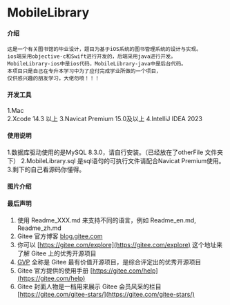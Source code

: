 # MobileLibrary

#### 介绍
    这是一个有关图书馆的毕业设计，题目为基于iOS系统的图书管理系统的设计与实现。
    ios端采用objective-c和Swift进行开发的，后端采用java进行开发。
    MobileLibrary-ios中是ios代码，MobileLibrary-java中是后台代码。
    本项目只是自己在专升本学习中为了应付完成学业所做的一个项目，
    仅供感兴趣的朋友学习，大佬勿喷！！！

#### 开发工具
1.Mac  
2.Xcode 14.3 以上
3.Navicat Premium 15.0及以上
4.IntelliJ IDEA 2023

#### 使用说明
1.数据库驱动使用的是MySQL 8.3.0，请自行安装。（已经放在了otherFile 文件夹下）
2.MobileLibrary.sql 是sql语句的可执行文件请配合Navicat Premium使用。
3.剩下的自己看源码你懂得。
#### 图片介绍



#### 最后声明

1.  使用 Readme\_XXX.md 来支持不同的语言，例如 Readme\_en.md, Readme\_zh.md
2.  Gitee 官方博客 [blog.gitee.com](https://blog.gitee.com)
3.  你可以 [https://gitee.com/explore](https://gitee.com/explore) 这个地址来了解 Gitee 上的优秀开源项目
4.  [GVP](https://gitee.com/gvp) 全称是 Gitee 最有价值开源项目，是综合评定出的优秀开源项目
5.  Gitee 官方提供的使用手册 [https://gitee.com/help](https://gitee.com/help)
6.  Gitee 封面人物是一档用来展示 Gitee 会员风采的栏目 [https://gitee.com/gitee-stars/](https://gitee.com/gitee-stars/)
